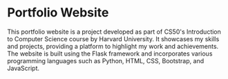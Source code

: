 # Portfolio Website
This portfolio website is a project developed as part of CS50's Introduction to Computer Science course by Harvard University. It showcases my skills and projects, providing a platform to highlight my work and achievements. The website is built using the Flask framework and incorporates various programming languages such as Python, HTML, CSS, Bootstrap, and JavaScript.
